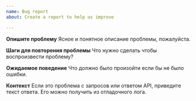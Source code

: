 ```yaml
---
name: Bug report
about: Create a report to help us improve

---
```


**Опишите проблему**
Ясное и понятное описание проблемы, пожалуйста.

**Шаги для повторения проблемы**
Что нужно сделать чтобы воспроизвести проблему?

**Ожидаемое поведение**
Что должно было произойти если бы не было ошибки.

**Контекст**
Если это проблема с запросов или ответом API, приведите текст ответа. Его можно получить из отладочного лога.
